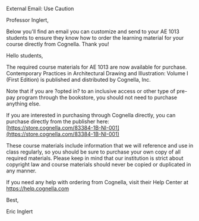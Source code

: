External Email: Use Caution

Professor Inglert,

Below you\'ll find an email you can customize and send to your AE 1013 students to ensure they know how to order the learning material for your course directly from Cognella. Thank you!

Hello students,

The required course materials for AE 1013 are now available for purchase. Contemporary Practices in Architectural Drawing and Illustration: Volume I (First Edition) is published and distributed by Cognella, Inc.

Note that if you are ?opted in? to an inclusive access or other type of pre-pay program through the bookstore, you should not need to purchase anything else.

If you are interested in purchasing through Cognella directly, you can purchase directly from the publisher here: [https://store.cognella.com/83384-1B-NI-001](https://store.cognella.com/83384-1B-NI-001)

These course materials include information that we will reference and use in class regularly, so you should be sure to purchase your own copy of all required materials. Please keep in mind that our institution is strict about copyright law and course materials should never be copied or duplicated in any manner.

If you need any help with ordering from Cognella, visit their Help Center at https://help.cognella.com

Best,

Eric Inglert
